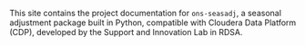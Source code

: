 This site contains the project documentation for `ons-seasadj`, a seasonal adjustment package built in Python, compatible with Cloudera Data Platform (CDP), developed by the Support and Innovation Lab in RDSA.

